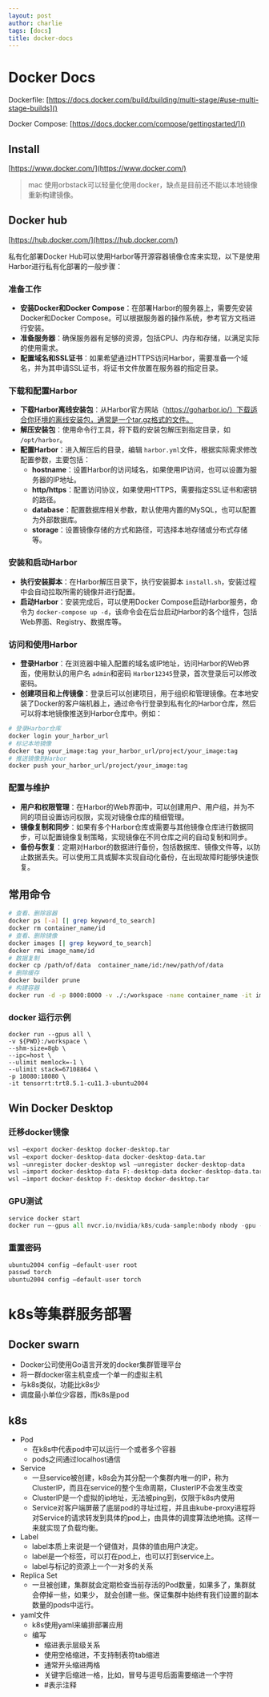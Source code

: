 ```yaml
---
layout: post
author: charlie
tags: [docs]
title: docker-docs
---
```

# Docker Docs

Dockerfile: [https://docs.docker.com/build/building/multi-stage/#use-multi-stage-builds]()

Docker Compose: [https://docs.docker.com/compose/gettingstarted/]()

## Install

[https://www.docker.com/](https://www.docker.com/)

> mac 使用orbstack可以轻量化使用docker，缺点是目前还不能以本地镜像重新构建镜像。

## Docker hub

[https://hub.docker.com/](https://hub.docker.com/)

私有化部署Docker Hub可以使用Harbor等开源容器镜像仓库来实现，以下是使用Harbor进行私有化部署的一般步骤：

### 准备工作

- **安装Docker和Docker Compose**：在部署Harbor的服务器上，需要先安装Docker和Docker Compose。可以根据服务器的操作系统，参考官方文档进行安装。
- **准备服务器**：确保服务器有足够的资源，包括CPU、内存和存储，以满足实际的使用需求。
- **配置域名和SSL证书**：如果希望通过HTTPS访问Harbor，需要准备一个域名，并为其申请SSL证书，将证书文件放置在服务器的指定目录。

### 下载和配置Harbor

- **下载Harbor离线安装包**：从Harbor官方网站（https://goharbor.io/）下载适合你环境的离线安装包，通常是一个tar.gz格式的文件。
- **解压安装包**：使用命令行工具，将下载的安装包解压到指定目录，如 `/opt/harbor`。
- **配置Harbor**：进入解压后的目录，编辑 `harbor.yml`文件，根据实际需求修改配置参数，主要包括：
  - **hostname**：设置Harbor的访问域名，如果使用IP访问，也可以设置为服务器的IP地址。
  - **http/https**：配置访问协议，如果使用HTTPS，需要指定SSL证书和密钥的路径。
  - **database**：配置数据库相关参数，默认使用内置的MySQL，也可以配置为外部数据库。
  - **storage**：设置镜像存储的方式和路径，可选择本地存储或分布式存储等。

### 安装和启动Harbor

- **执行安装脚本**：在Harbor解压目录下，执行安装脚本 `install.sh`，安装过程中会自动拉取所需的镜像并进行配置。
- **启动Harbor**：安装完成后，可以使用Docker Compose启动Harbor服务，命令为 `docker-compose up -d`，该命令会在后台启动Harbor的各个组件，包括Web界面、Registry、数据库等。

### 访问和使用Harbor

- **登录Harbor**：在浏览器中输入配置的域名或IP地址，访问Harbor的Web界面，使用默认的用户名 `admin`和密码 `Harbor12345`登录，首次登录后可以修改密码。
- **创建项目和上传镜像**：登录后可以创建项目，用于组织和管理镜像。在本地安装了Docker的客户端机器上，通过命令行登录到私有化的Harbor仓库，然后可以将本地镜像推送到Harbor仓库中。例如：

```bash
# 登录Harbor仓库
docker login your_harbor_url
# 标记本地镜像
docker tag your_image:tag your_harbor_url/project/your_image:tag
# 推送镜像到Harbor
docker push your_harbor_url/project/your_image:tag
```

### 配置与维护

- **用户和权限管理**：在Harbor的Web界面中，可以创建用户、用户组，并为不同的项目设置访问权限，实现对镜像仓库的精细管理。
- **镜像复制和同步**：如果有多个Harbor仓库或需要与其他镜像仓库进行数据同步，可以配置镜像复制策略，实现镜像在不同仓库之间的自动复制和同步。
- **备份与恢复**：定期对Harbor的数据进行备份，包括数据库、镜像文件等，以防止数据丢失。可以使用工具或脚本实现自动化备份，在出现故障时能够快速恢复。

## 常用命令

```bash
# 查看、删除容器
docker ps [-a] [| grep keyword_to_search]
docker rm container_name/id
# 查看、删除镜像
docker images [| grep keyword_to_search]
docker rmi image_name/id
# 数据复制
docker cp /path/of/data  container_name/id:/new/path/of/data
# 删除缓存
docker builder prune
# 构建容器
docker run -d -p 8000:8000 -v ./:/workspace -name container_name -it image_name
```

### docker 运行示例

```
docker run --gpus all \
-v ${PWD}:/workspace \
--shm-size=8gb \
--ipc=host \
--ulimit memlock=-1 \
--ulimit stack=67108864 \
-p 18080:18080 \
-it tensorrt:trt8.5.1-cu11.3-ubuntu2004
```

## Win Docker Desktop

### 迁移docker镜像

```python
wsl –export docker-desktop docker-desktop.tar
wsl –export docker-desktop-data docker-desktop-data.tar
wsl –unregister docker-desktop wsl –unregister docker-desktop-data
wsl –import docker-desktop-data F:-desktop-data docker-desktop-data.tar
wsl –import docker-desktop F:-desktop docker-desktop.tar
```

### GPU测试

```python
service docker start
docker run –-gpus all nvcr.io/nvidia/k8s/cuda-sample:nbody nbody -gpu -benchmark
```

### 重置密码

```python
ubuntu2004 config –default-user root
passwd torch
ubuntu2004 config –default-user torch
```

# k8s等集群服务部署

## Docker swarn

- Docker公司使用Go语言开发的docker集群管理平台
- 将一群docker宿主机变成一个单一的虚拟主机
- 与k8s类似，功能比k8s少
- 调度最小单位少容器，而k8s是pod

## k8s

- Pod
  - 在k8s中代表pod中可以运行一个或者多个容器
  - pods之间通过localhost通信
- Service
  - 一旦service被创建，k8s会为其分配一个集群内唯一的IP，称为ClusterIP，而且在service的整个生命周期，ClusterIP不会发生改变
  - ClusterIP是一个虚拟的ip地址，无法被ping到，仅限于k8s内使用
  - Service对客户端屏蔽了底层pod的寻址过程，并且由kube-proxy进程将对Service的请求转发到具体的pod上，由具体的调度算法绝地搞。这样一来就实现了负载均衡。
- Label
  - label本质上来说是一个键值对，具体的值由用户决定。
  - label是一个标签，可以打在pod上，也可以打到service上。
  - label与标记的资源上一个一对多的关系
- Replica Set
  - 一旦被创建，集群就会定期检查当前存活的Pod数量，如果多了，集群就会停掉一些，如果少， 就会创建一些。保证集群中始终有我们设置的副本数量的pods中运行。
- yaml文件
  - k8s使用yaml来编排部署应用
  - 编写
    - 缩进表示层级关系
    - 使用空格缩进，不支持制表符tab缩进
    - 通常开头缩进两格
    - 关键字后缩进一格，比如，冒号与逗号后面需要缩进一个字符
    - #表示注释
